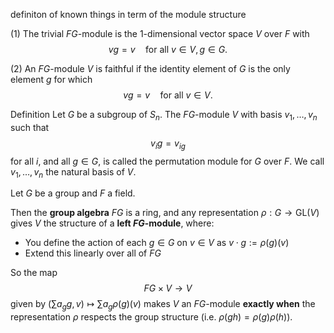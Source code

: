 definiton of known things in term of the module structure

(1) The trivial $FG$-module is the 1-dimensional vector space $V$ over $F$ with
$$vg = v \quad \text{for all } v \in V, g \in G.$$

(2) An $FG$-module $V$ is faithful if the identity element of $G$ is the only element $g$ for which
$$vg = v \quad \text{for all } v \in V.$$


Definition
Let $G$ be a subgroup of $S_n$. The $FG$-module $V$ with basis $v_1, \dots, v_n$ such that
$$v_i g = v_{ig}$$
for all $i$, and all $g \in G$,
is called the permutation module for $G$ over $F$. We call $v_1, \dots, v_n$ the natural basis of $V$.




Let $G$ be a group and $F$ a field.

Then the **group algebra** $FG$ is a ring, and any representation $\rho : G \to \text{GL}(V)$ gives $V$ the structure of a **left $FG$-module**, where:

* You define the action of each $g \in G$ on $v \in V$ as $v \cdot g := \rho(g)(v)$
* Extend this linearly over all of $FG$

So the map
$$FG \times V \to V$$
given by $(\sum a_g g, v) \mapsto \sum a_g \rho(g)(v)$
makes $V$ an $FG$-module **exactly when** the representation $\rho$ respects the group structure (i.e. $\rho(gh) = \rho(g)\rho(h)$).
